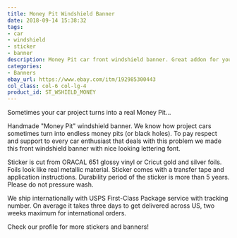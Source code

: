 ```yaml
---
title: Money Pit Windshield Banner
date: 2018-09-14 15:38:32
tags:
- car
- windshield
- sticker
- banner
description: Money Pit car front windshield banner. Great addon for your modified projet car or show car.
categories:
- Banners
ebay_url: https://www.ebay.com/itm/192985300443
col_class: col-6 col-lg-4
product_id: ST_WSHIELD_MONEY
---
```


Sometimes your car project turns into a real Money Pit...

<!-- more -->
<!-- {% asset_img content-image money-pit-car-auto-windshield-sticker-banner.jpg 500 500 'Money Pit windshield vinyl banner sticker"Money Pit windshield vinyl banner sticker"' %} -->

Handmade "Money Pit" windshield banner. We know how project cars sometimes turn into  endless money pits (or black holes). To pay respect and support to every car enthusiast that deals with this problem we made this front windshield banner with nice looking lettering font.

Sticker is cut from ORACAL 651 glossy vinyl or Cricut gold and silver foils. Foils look like real metallic material. Sticker comes with a transfer tape and application instructions. Durability period of the sticker is more than 5 years. Please do not pressure wash.

We ship internationally with USPS First-Class Package service with tracking number. On average it takes three days to get delivered across US, two weeks maximum for international orders.

Check our profile for more stickers and banners!